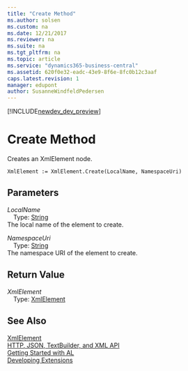 ```yaml
---
title: "Create Method"
ms.author: solsen
ms.custom: na
ms.date: 12/21/2017
ms.reviewer: na
ms.suite: na
ms.tgt_pltfrm: na
ms.topic: article
ms.service: "dynamics365-business-central"
ms.assetid: 620f0e32-eadc-43e9-8f6e-8fc0b12c3aaf
caps.latest.revision: 1
manager: edupont
author: SusanneWindfeldPedersen
---
```


[!INCLUDE[newdev_dev_preview](../includes/newdev_dev_preview.md)]

# Create Method
Creates an XmlElement node.  
```  
XmlElement := XmlElement.Create(LocalName, NamespaceUri)  
```  
## Parameters
*LocalName*    
&emsp;Type: [String](../datatypes/devenv-text-data-type.md)  
The local name of the element to create.  
  
*NamespaceUri*    
&emsp;Type: [String](../datatypes/devenv-text-data-type.md)  
The namespace URI of the element to create.  
  
## Return Value
*XmlElement*  
&emsp;Type: [XmlElement](xmlelement-class.md)  
  
## See Also
[XmlElement](xmlelement-class.md)  
[HTTP, JSON, TextBuilder, and XML API](../devenv-restapi-overview.md)  
[Getting Started with AL](../devenv-get-started.md)  
[Developing Extensions](../devenv-dev-overview.md)  
